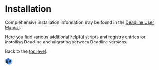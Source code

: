 # Installation #

Comprehensive installation information may be found in the [Deadline User Manual](http://docs.thinkboxsoftware.com/).  

Here you find various additional helpful scripts and registry entries for installing Deadline and migrating between 
Deadline versions.

Back to the [top level](https://github.com/ThinkboxSoftware/Deadline).

![End](../thinkbox_tiny.png)
